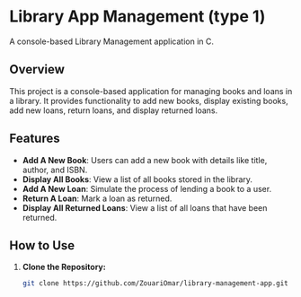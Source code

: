 # Library App Management (type 1)

A console-based Library Management application in C.

## Overview

This project is a console-based application for managing books and loans in a library. It provides functionality to add new books, display existing books, add new loans, return loans, and display returned loans.

## Features

- **Add A New Book**: Users can add a new book with details like title, author, and ISBN.
- **Display All Books**: View a list of all books stored in the library.
- **Add A New Loan**: Simulate the process of lending a book to a user.
- **Return A Loan**: Mark a loan as returned.
- **Display All Returned Loans**: View a list of all loans that have been returned.

## How to Use

1. **Clone the Repository:**
   ```bash
   git clone https://github.com/ZouariOmar/library-management-app.git
